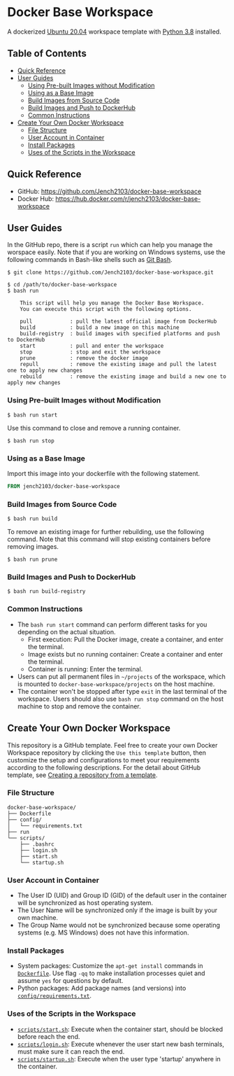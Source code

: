 # Docker Base Workspace
A dockerized [Ubuntu 20.04](https://hub.docker.com/_/ubuntu/) workspace template with [Python 3.8](https://packages.ubuntu.com/focal/python3.8) installed.

## Table of Contents <!-- omit in toc -->
- [Quick Reference](#quick-reference)
- [User Guides](#user-guides)
    - [Using Pre-built Images without Modification](#using-pre-built-images-without-modification)
    - [Using as a Base Image](#using-as-a-base-image)
    - [Build Images from Source Code](#build-images-from-source-code)
    - [Build Images and Push to DockerHub](#build-images-and-push-to-dockerhub)
    - [Common Instructions](#common-instructions)
- [Create Your Own Docker Workspace](#create-your-own-docker-workspace)
    - [File Structure](#file-structure)
    - [User Account in Container](#user-account-in-container)
    - [Install Packages](#install-packages)
    - [Uses of the Scripts in the Workspace](#uses-of-the-scripts-in-the-workspace)

## Quick Reference
- GitHub: https://github.com/Jench2103/docker-base-workspace
- Docker Hub: https://hub.docker.com/r/jench2103/docker-base-workspace

## User Guides
In the GitHub repo, there is a script `run` which can help you manage the worspace easily. Note that if you are working on Windows systems, use the following commands in Bash-like shells such as [Git Bash](https://git-scm.com/download/win).

```shell
$ git clone https://github.com/Jench2103/docker-base-workspace.git

$ cd /path/to/docker-base-workspace
$ bash run

    This script will help you manage the Docker Base Workspace.
    You can execute this script with the following options.

    pull            : pull the latest official image from DockerHub
    build           : build a new image on this machine
    build-registry  : build images with specified platforms and push to DockerHub
    start           : pull and enter the workspace
    stop            : stop and exit the workspace
    prune           : remove the docker image
    repull          : remove the existing image and pull the latest one to apply new changes
    rebuild         : remove the existing image and build a new one to apply new changes
```

### Using Pre-built Images without Modification
```shell
$ bash run start
```

Use this command to close and remove a running container.
```shell
$ bash run stop
```

### Using as a Base Image
Import this image into your dockerfile with the following statement.
```dockerfile
FROM jench2103/docker-base-workspace
```

### Build Images from Source Code
```shell
$ bash run build
```

To remove an existing image for further rebuilding, use the following command. Note that this command will stop existing containers before removing images.
```shell
$ bash run prune
```

### Build Images and Push to DockerHub
```shell
$ bash run build-registry
```

### Common Instructions
- The `bash run start` command can perform different tasks for you depending on the actual situation.
    - First execution: Pull the Docker image, create a container, and enter the terminal.
    - Image exists but no running container: Create a container and enter the terminal.
    - Container is running: Enter the terminal.
- Users can put all permanent files in `~/projects` of the workspace, which is mounted to `docker-base-workspace/projects` on the host machine.
- The container won't be stopped after type `exit` in the last terminal of the workspace. Users should also use `bash run stop` command on the host machine to stop and remove the container.

## Create Your Own Docker Workspace
This repository is a GitHub template. Feel free to create your own Docker Workspace repository by clicking the `Use this template` button, then customize the setup and configurations to meet your requirements according to the following descriptions. For the detail about GitHub template, see [Creating a repository from a template](https://docs.github.com/en/repositories/creating-and-managing-repositories/creating-a-repository-from-a-template).

### File Structure
```
docker-base-workspace/
├── Dockerfile
├── config/
│   └── requirements.txt
├── run
└── scripts/
    ├── .bashrc
    ├── login.sh
    ├── start.sh
    └── startup.sh
```

### User Account in Container
- The User ID (UID) and Group ID (GID) of the default user in the container will be synchronized as host operating system.
- The User Name will be synchronized only if the image is built by your own machine.
- The Group Name would not be synchronized because some operating systems (e.g. MS Windows) does not have this information.

### Install Packages
- System packages: Customize the `apt-get install` commands in [`Dockerfile`](https://github.com/Jench2103/docker-base-workspace/blob/main/Dockerfile). Use flag `-qq` to make installation processes quiet and assume `yes` for questions by default.
- Python packages: Add package names (and versions) into [`config/requirements.txt`](https://github.com/Jench2103/docker-base-workspace/blob/main/config/requirements.txt).

### Uses of the Scripts in the Workspace
- [`scripts/start.sh`](https://github.com/Jench2103/docker-base-workspace/blob/main/scripts/start.sh): Execute when the container start, should be blocked before reach the end.
- [`scripts/login.sh`](https://github.com/Jench2103/docker-base-workspace/blob/main/scripts/login.sh): Execute whenever the user start new bash terminals, must make sure it can reach the end.
- [`scripts/startup.sh`](https://github.com/Jench2103/docker-base-workspace/blob/main/scripts/startup.sh): Execute when the user type 'startup' anywhere in the container.
